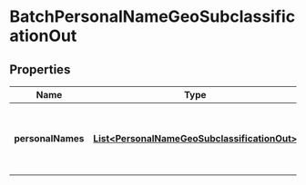 
# BatchPersonalNameGeoSubclassificationOut

## Properties
Name | Type | Description | Notes
------------ | ------------- | ------------- | -------------
**personalNames** | [**List&lt;PersonalNameGeoSubclassificationOut&gt;**](PersonalNameGeoSubclassificationOut.md) | Classified names at sub country level (region or state) |  [optional]



